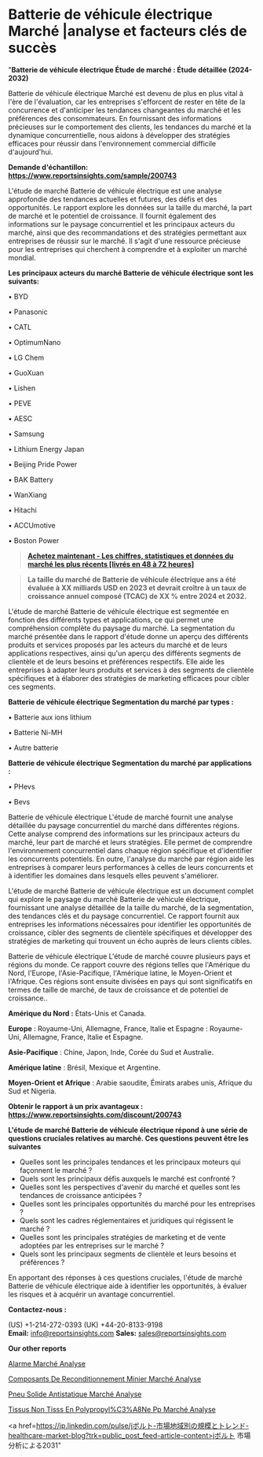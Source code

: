 # Batterie de véhicule électrique Marché |analyse et facteurs clés de succès

"<strong>Batterie de véhicule électrique Étude de marché : Étude détaillée (2024-2032)</strong>

Batterie de véhicule électrique Marché est devenu de plus en plus vital à l'ère de l'évaluation, car les entreprises s'efforcent de rester en tête de la concurrence et d'anticiper les tendances changeantes du marché et les préférences des consommateurs. En fournissant des informations précieuses sur le comportement des clients, les tendances du marché et la dynamique concurrentielle, nous aidons à développer des stratégies efficaces pour réussir dans l'environnement commercial difficile d'aujourd'hui.

<strong>Demande d'échantillon: <a href=https://www.reportsinsights.com/sample/200743>https://www.reportsinsights.com/sample/200743</a></strong>

L'étude de marché Batterie de véhicule électrique est une analyse approfondie des tendances actuelles et futures, des défis et des opportunités. Le rapport explore les données sur la taille du marché, la part de marché et le potentiel de croissance. Il fournit également des informations sur le paysage concurrentiel et les principaux acteurs du marché, ainsi que des recommandations et des stratégies permettant aux entreprises de réussir sur le marché. Il s'agit d'une ressource précieuse pour les entreprises qui cherchent à comprendre et à exploiter un marché mondial.

<strong>Les principaux acteurs du marché Batterie de véhicule électrique sont les suivants:</strong>

• BYD

• Panasonic

• CATL

• OptimumNano

• LG Chem

• GuoXuan

• Lishen

• PEVE

• AESC

• Samsung

• Lithium Energy Japan

• Beijing Pride Power

• BAK Battery

• WanXiang

• Hitachi

• ACCUmotive

• Boston Power
<blockquote><a href=https://www.reportsinsights.com/buynow/200743><span style=text-decoration: underline;><strong>Achetez maintenant - Les chiffres, statistiques et données du marché les plus récents [livrés en 48 à 72 heures]</strong></span></a></blockquote>
<blockquote><span style=text-decoration: underline;><strong>La taille du marché de Batterie de véhicule électrique ans a été évaluée à XX milliards USD en 2023 et devrait croître à un taux de croissance annuel composé (TCAC) de XX % entre 2024 et 2032.</strong></span></blockquote>
L'étude de marché Batterie de véhicule électrique est segmentée en fonction des différents types et applications, ce qui permet une compréhension complète du paysage du marché. La segmentation du marché présentée dans le rapport d'étude donne un aperçu des différents produits et services proposés par les acteurs du marché et de leurs applications respectives, ainsi qu'un aperçu des différents segments de clientèle et de leurs besoins et préférences respectifs. Elle aide les entreprises à adapter leurs produits et services à des segments de clientèle spécifiques et à élaborer des stratégies de marketing efficaces pour cibler ces segments.

<strong>Batterie de véhicule électrique Segmentation du marché par types :</strong>

• Batterie aux ions lithium

• Batterie Ni-MH

• Autre batterie

<strong>Batterie de véhicule électrique Segmentation du marché par applications :</strong>

• PHevs

• Bevs

Batterie de véhicule électrique L'étude de marché fournit une analyse détaillée du paysage concurrentiel du marché dans différentes régions. Cette analyse comprend des informations sur les principaux acteurs du marché, leur part de marché et leurs stratégies. Elle permet de comprendre l'environnement concurrentiel dans chaque région spécifique et d'identifier les concurrents potentiels. En outre, l'analyse du marché par région aide les entreprises à comparer leurs performances à celles de leurs concurrents et à identifier les domaines dans lesquels elles peuvent s'améliorer.

L'étude de marché Batterie de véhicule électrique est un document complet qui explore le paysage du marché Batterie de véhicule électrique, fournissant une analyse détaillée de la taille du marché, de la segmentation, des tendances clés et du paysage concurrentiel. Ce rapport fournit aux entreprises les informations nécessaires pour identifier les opportunités de croissance, cibler des segments de clientèle spécifiques et développer des stratégies de marketing qui trouvent un écho auprès de leurs clients cibles.

Batterie de véhicule électrique L'étude de marché couvre plusieurs pays et régions du monde. Ce rapport couvre des régions telles que l'Amérique du Nord, l'Europe, l'Asie-Pacifique, l'Amérique latine, le Moyen-Orient et l'Afrique. Ces régions sont ensuite divisées en pays qui sont significatifs en termes de taille de marché, de taux de croissance et de potentiel de croissance..

<strong>Amérique du Nord :</strong> États-Unis et Canada.

<strong>Europe</strong> : Royaume-Uni, Allemagne, France, Italie et Espagne : Royaume-Uni, Allemagne, France, Italie et Espagne.

<strong>Asie-Pacifique</strong> : Chine, Japon, Inde, Corée du Sud et Australie.

<strong>Amérique latine</strong> : Brésil, Mexique et Argentine.

<strong>Moyen-Orient et Afrique</strong> : Arabie saoudite, Émirats arabes unis, Afrique du Sud et Nigeria.

<strong>Obtenir le rapport à un prix avantageux : <a href=https://www.reportsinsights.com/discount/200743>https://www.reportsinsights.com/discount/200743</a></strong>

<strong>L'étude de marché Batterie de véhicule électrique répond à une série de questions cruciales relatives au marché. Ces questions peuvent être les suivantes</strong>
<ul>
  <li>Quelles sont les principales tendances et les principaux moteurs qui façonnent le marché ?</li>
  <li>Quels sont les principaux défis auxquels le marché est confronté ?</li>
  <li>Quelles sont les perspectives d'avenir du marché et quelles sont les tendances de croissance anticipées ?</li>
  <li>Quelles sont les principales opportunités du marché pour les entreprises ?</li>
  <li>Quels sont les cadres réglementaires et juridiques qui régissent le marché ?</li>
  <li>Quelles sont les principales stratégies de marketing et de vente adoptées par les entreprises sur le marché ?</li>
  <li>Quels sont les principaux segments de clientèle et leurs besoins et préférences ?</li>
</ul>
En apportant des réponses à ces questions cruciales, l'étude de marché Batterie de véhicule électrique aide à identifier les opportunités, à évaluer les risques et à acquérir un avantage concurrentiel.

<strong>Contactez-nous :</strong>

(US) +1-214-272-0393
(UK) +44-20-8133-9198
<strong>Email:</strong> <a>info@reportsinsights.com</a>
<strong>Sales:</strong> <a>sales@reportsinsights.com</a>

<strong>Our other reports</strong>

<a href=https://www.linkedin.com/pulse/alarme-march%25C3%25A9-analyse-et-tendances-pr%25C3%25A9visions-de-lindustrie>Alarme Marché Analyse</a>

<a href=https://www.linkedin.com/pulse/composants-de-reconditionnement-minier-march%C3%A9-b8uef/>Composants De Reconditionnement Minier Marché Analyse</a>

<a href=https://www.linkedin.com/pulse/pneu-solide-antistatique-march%C3%A9-rapport-xm0mf/>Pneu Solide Antistatique Marché Analyse</a>

<a href=https://www.linkedin.com/pulse/tissus-non-tiss%C3%A9s-en-polypropyl%C3%A8ne-pp-march%C3%A9-rgcqf/>Tissus Non Tisss En Polypropyl%C3%A8Ne Pp Marché Analyse</a>

<a href=https://jp.linkedin.com/pulse/jボルト-市場地域別の規模とトレンド-healthcare-market-blog?trk=public_post_feed-article-content>jボルト 市場分析による2031</a>"
